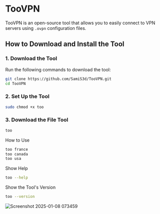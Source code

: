 # TooVPN
TooVPN is an open-source tool that allows you to easily connect to VPN servers using `.ovpn` configuration files.

## **How to Download and Install the Tool**

### 1. **Download the Tool**
Run the following commands to download the tool:
```bash
git clone https://github.com/SamiS3d/TooVPN.git
cd TooVPN
```
### 2. **Set Up the Tool**
```bash
sudo chmod +x too
```
### 3. **Download the File Tool**
```bash
too
```

How to Use
```bash
too france
too canada
too usa
```

Show Help
```bash
too --help
```

Show the Tool's Version
```bash
too --version
```
![Screenshot 2025-01-08 073459](https://github.com/user-attachments/assets/396fd766-1975-46fb-b070-e0b2264dee06)

